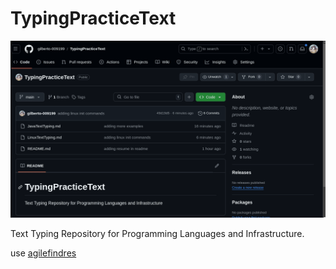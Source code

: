 # TypingPracticeText

![Tela inicial](./home.gif)

Text Typing Repository for Programming Languages ​​and Infrastructure.

use [agilefindres](https://agilefingers.com/custom-texts)
